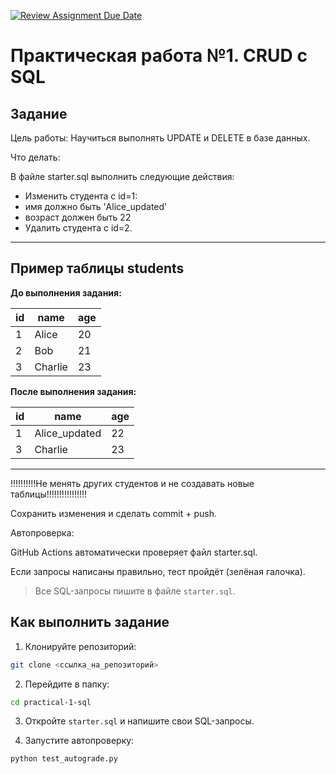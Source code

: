 [![Review Assignment Due Date](https://classroom.github.com/assets/deadline-readme-button-22041afd0340ce965d47ae6ef1cefeee28c7c493a6346c4f15d667ab976d596c.svg)](https://classroom.github.com/a/_0pPDQjQ)
# Практическая работа №1. CRUD с SQL

## Задание
Цель работы:
Научиться выполнять UPDATE и DELETE в базе данных.

Что делать:

В файле starter.sql выполнить следующие действия:
- Изменить студента с id=1:
- имя должно быть 'Alice_updated'
- возраст должен быть 22
- Удалить студента с id=2.

---

## Пример таблицы students

**До выполнения задания:**

| id | name    | age |
|----|---------|-----|
| 1  | Alice   | 20  |
| 2  | Bob     | 21  |
| 3  | Charlie | 23  |

**После выполнения задания:**

| id | name          | age |
|----|---------------|-----|
| 1  | Alice_updated | 22  |
| 3  | Charlie       | 23  |

---
!!!!!!!!!!Не менять других студентов и не создавать новые таблицы!!!!!!!!!!!!!!!!

Сохранить изменения и сделать commit + push.

Автопроверка:

GitHub Actions автоматически проверяет файл starter.sql.

Если запросы написаны правильно, тест пройдёт (зелёная галочка).

> Все SQL-запросы пишите в файле `starter.sql`.


## Как выполнить задание
1. Клонируйте репозиторий:
```bash
git clone <ссылка_на_репозиторий>
```

2. Перейдите в папку:
```bash
cd practical-1-sql
```

3. Откройте `starter.sql` и напишите свои SQL-запросы.

4. Запустите автопроверку:
```bash
python test_autograde.py
```
